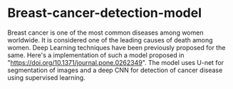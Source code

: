 # Breast-cancer-detection-model
Breast cancer is one of the most common diseases among women worldwide. It is considered one of the leading causes of death among women. Deep Learning techniques have been previously proposed for the same.
Here's a implementation of such a model proposed in "https://doi.org/10.1371/journal.pone.0262349". The model uses U-net for segmentation of images and a deep CNN for detection of cancer
disease using supervised learning.

